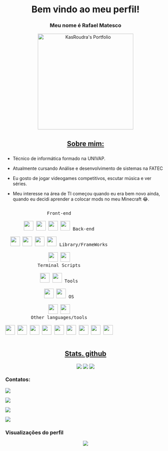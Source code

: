 <h1 align="center">Bem vindo ao meu perfil!</h1>
<h3 align="center">Meu nome é Rafael Matesco</h3>
<p align="center">
<a href="https://portfolio-rafaelmatesco.vercel.app/" target="_blank"><img align="center" src="https://media1.tenor.com/m/rEd35Rfq3m4AAAAd/cat-work-in-progress.gif" alt="KasRoudra's Portfolio" height="300" width="300"></a>
</p>
<h2 align="center"><u>Sobre mim:</u></h2>
<p align="center">

 - Técnico de informática formado na UNIVAP.

 - Atualmente cursando Análise e desenvolvimento de sistemas na FATEC
 
 - Eu gosto de jogar videogames competitivos, escutar música e ver séries.

 - Meu interesse na área de TI começou quando eu era bem novo ainda, quando eu decidi aprender a colocar mods no meu Minecraft 😂.

</p>

<p style="display: inline-block;" align="center">
  <kbd>
    <kbd>Front-end</kbd>
    <br>
    <br>
    <img width="30px" src="https://cdn.jsdelivr.net/gh/devicons/devicon/icons/html5/html5-original.svg" /> 
    <img width="30px" src="https://cdn.jsdelivr.net/gh/devicons/devicon/icons/css3/css3-plain.svg" /> 
    <img width="30px" src="https://cdn.jsdelivr.net/gh/devicons/devicon/icons/javascript/javascript-original.svg" />
    <img width="30px" src="https://cdn.jsdelivr.net/gh/devicons/devicon/icons/typescript/typescript-original.svg" />
  </kbd>
  <kbd>
    <kbd>Back-end</kbd>
    <br>
    <br>
    <img width="30px" src="https://cdn.jsdelivr.net/gh/devicons/devicon/icons/php/php-original.svg" />
    <img width="30px" src="https://cdn.jsdelivr.net/gh/devicons/devicon/icons/nodejs/nodejs-original.svg" />
    <img width="30px" src="https://cdn.jsdelivr.net/gh/devicons/devicon/icons/javascript/javascript-original.svg" />
    <img width="30px" src="https://cdn.jsdelivr.net/gh/devicons/devicon/icons/typescript/typescript-original.svg" />
  </kbd>
  <kbd>
    <kbd>Library/FrameWorks</kbd>
    <br>
    <br>
    <img width="30px" src="https://cdn.jsdelivr.net/gh/devicons/devicon/icons/bootstrap/bootstrap-original.svg" />
    <img width="30px" src="https://cdn.jsdelivr.net/gh/devicons/devicon/icons/react/react-original.svg" />
  </kbd>
  <br>
  <kbd>
    <kbd>Terminal Scripts</kbd>
    <br>
    <br>
    <img width="30px" src="https://cdn.jsdelivr.net/gh/devicons/devicon/icons/python/python-plain.svg" />
    <img width="30px" src="https://cdn.jsdelivr.net/gh/devicons/devicon/icons/bash/bash-original.svg" />
  </kbd>
  <kbd>
    <kbd>Tools</kbd>
    <br>
    <br>
    <img width="30px" src="https://cdn.jsdelivr.net/gh/devicons/devicon/icons/vscode/vscode-original.svg" />
    <img width="30px" src="https://github.githubassets.com/assets/GitHub-Mark-ea2971cee799.png" />
  </kbd>
  <kbd>
    <kbd>OS</kbd>
    <br>
    <br>
    <img width="30px" src="https://cdn.jsdelivr.net/gh/devicons/devicon/icons/android/android-original.svg" />
    <img width="30px" src="https://cdn.jsdelivr.net/gh/devicons/devicon/icons/windows8/windows8-original.svg" />
  </kbd>
 <br>
 <kbd>
    <kbd>Other languages/tools</kbd>
    <br>
    <br>
    <img width="30px" src="https://cdn.jsdelivr.net/gh/devicons/devicon/icons/python/python-original.svg" />
    <img width="30px" src="https://cdn.jsdelivr.net/gh/devicons/devicon/icons/flask/flask-original.svg" />
    <img width="30px" src="https://cdn.jsdelivr.net/gh/devicons/devicon/icons/php/php-original.svg" />
    <img width="30px" src="https://cdn.jsdelivr.net/gh/devicons/devicon/icons/java/java-original.svg" />
    <img width="30px" src="https://cdn.jsdelivr.net/gh/devicons/devicon/icons/cplusplus/cplusplus-original.svg" />
    <img width="30px" src="https://cdn.jsdelivr.net/gh/devicons/devicon/icons/csharp/csharp-original.svg" />
    <img width="30px" src="https://cdn.jsdelivr.net/gh/devicons/devicon/icons/nodejs/nodejs-original.svg" />
    <img width="30px" src="https://cdn.jsdelivr.net/gh/devicons/devicon/icons/mysql/mysql-original.svg" />
    <img width="30px" src="https://cdn.jsdelivr.net/gh/devicons/devicon/icons/mongodb/mongodb-original.svg" />

  </kbd>
</p>

<h2 align="center"><u>Stats. github</u></h2>
<p align="center">
<img align="center" src="https://github-readme-stats.vercel.app/api/top-langs/?username=RafaMatesco&layout=compact&theme=dark&langs_count=10&exclude_repo=kasweb">
<img align="center" src="https://github-readme-stats.vercel.app/api?username=RafaMatesco&count_private=true&show_icons=trueline_height=21&theme=dark">	
<img align="center" src="https://github-readme-streak-stats.herokuapp.com/?user=RafaMatesco&theme=dark">
</p>

### Contatos:

<a href="https://github.com/RafaMatesco" target="_blank"><img src="https://img.shields.io/badge/Github-RafaMatesco-green?style=for-the-badge&logo=github"></a>

<a href="https://www.linkedin.com/in/rafael-giordano-matesco-0a06b9227/" target="_blank"><img src="https://img.shields.io/badge/LinkedIn-rafael-0077B5?style=for-the-badge&logo=linkedin&logoColor=white"></a>

<a href="https://instagram.com/rafaelmatesco" target="_blank"><img src="https://img.shields.io/badge/Instagram-@rafaelmatesco-ff69b4?style=for-the-badge&logo=instagram&logoColor=white"></a>

<a href="mailto:kasroudrakrd@gmail.com" target="_blank"><img src="https://img.shields.io/badge/Email-matescorapha@gmail.com-teal?style=for-the-badge&logo=gmail"></a>

### Visualizações do perfil

<div align="center">
  <img src="https://profile-counter.glitch.me/RafaMatesco/count.svg?"  />
</div>

